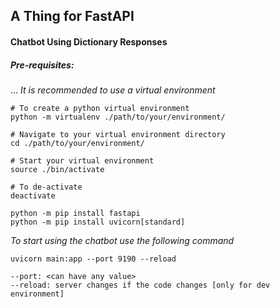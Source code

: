 ## A Thing for FastAPI
#### Chatbot Using Dictionary Responses
##### Pre-requisites: 
...
*It is recommended to use a virtual environment*
```
# To create a python virtual environment
python -m virtualenv ./path/to/your/environment/

# Navigate to your virtual environment directory
cd ./path/to/your/environment/

# Start your virtual environment
source ./bin/activate

# To de-activate
deactivate
```
```
python -m pip install fastapi
python -m pip install uvicorn[standard]
```

 *To start using the chatbot use the following command*
```
uvicorn main:app --port 9190 --reload
```
```
--port: <can have any value>
--reload: server changes if the code changes [only for dev environment]
```
